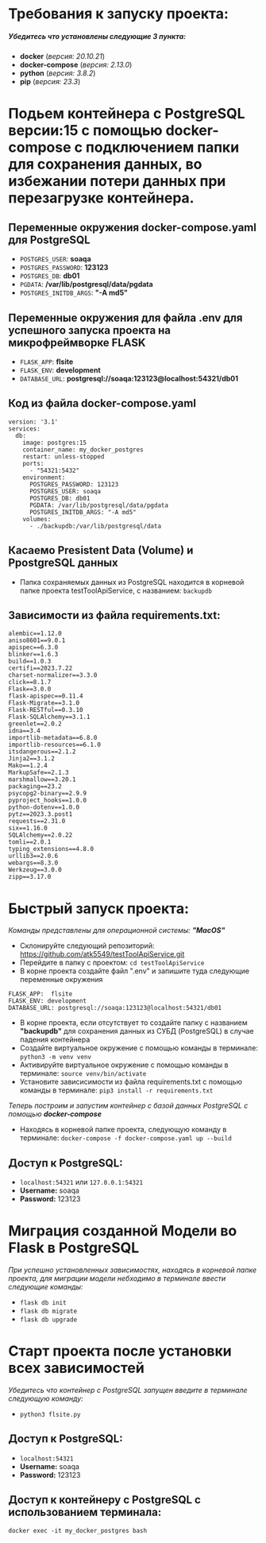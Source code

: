 

# Требования к запуску проекта:

##### Убедитесь что установлены следующие 3 пункта:

- **docker**         (*версия: 20.10.21*)
- **docker-compose** (*версия: 2.13.0*)
- **python**         (*версия: 3.8.2*)
- **pip**         (*версия: 23.3*)

# Подьем контейнера с PostgreSQL версии:15 с помощью docker-compose с подключением папки для сохранения данных, во избежании потери данных при перезагрузке контейнера.

## Переменные окружения docker-compose.yaml для PostgreSQL

- `POSTGRES_USER`:  **soaqa**
- `POSTGRES_PASSWORD`: **123123**
- `POSTGRES_DB`: **db01**
- `PGDATA`: **/var/lib/postgresql/data/pgdata**
- `POSTGRES_INITDB_ARGS`: **"-A md5"**

## Переменные окружения для файла .env для успешного запуска проекта на микрофреймворке FLASK

- `FLASK_APP`:  **flsite**
- `FLASK_ENV`: **development**
- `DATABASE_URL`: **postgresql://soaqa:123123@localhost:54321/db01**

## Код из файла docker-compose.yaml

```
version: '3.1'
services:
  db:
    image: postgres:15
    container_name: my_docker_postgres
    restart: unless-stopped
    ports:
      - "54321:5432"
    environment:
      POSTGRES_PASSWORD: 123123
      POSTGRES_USER: soaqa
      POSTGRES_DB: db01
      PGDATA: /var/lib/postgresql/data/pgdata
      POSTGRES_INITDB_ARGS: "-A md5"
    volumes:
      - ./backupdb:/var/lib/postgresql/data     
```

##  Касаемо Presistent Data (Volume) и PpostgreSQL данных
- Папка сохраняемых данных из PostgreSQL находится в корневой папке проекта testToolApiService,
 с названием: `backupdb`


 ## Зависимости из файла requirements.txt:
```
alembic==1.12.0
aniso8601==9.0.1
apispec==6.3.0
blinker==1.6.3
build==1.0.3
certifi==2023.7.22
charset-normalizer==3.3.0
click==8.1.7
Flask==3.0.0
flask-apispec==0.11.4
Flask-Migrate==3.1.0
Flask-RESTful==0.3.10
Flask-SQLAlchemy==3.1.1
greenlet==2.0.2
idna==3.4
importlib-metadata==6.8.0
importlib-resources==6.1.0
itsdangerous==2.1.2
Jinja2==3.1.2
Mako==1.2.4
MarkupSafe==2.1.3
marshmallow==3.20.1
packaging==23.2
psycopg2-binary==2.9.9
pyproject_hooks==1.0.0
python-dotenv==1.0.0
pytz==2023.3.post1
requests==2.31.0
six==1.16.0
SQLAlchemy==2.0.22
tomli==2.0.1
typing_extensions==4.8.0
urllib3==2.0.6
webargs==8.3.0
Werkzeug==3.0.0
zipp==3.17.0
```


# Быстрый запуск проекта:

*Команды представлены для операционной системы: **"MacOS"***
- Склонируйте следующий репозиторий: https://github.com/atk5549/testToolApiService.git
- Перейдите в папку с проектом:  `cd testToolApiService`
- В корне проекта создайте файл ".env" и запишите туда следующие переменные окружения
  
```
FLASK_APP:  flsite
FLASK_ENV: development
DATABASE_URL: postgresql://soaqa:123123@localhost:54321/db01
```
 
- В корне проекта, если отсутствует то создайте папку с названием **"backupdb"** для сохранения данных из СУБД (PostgreSQL) в случае падения контейнера
- Создайте виртуальное окружение с помощью команды в терминале: `python3 -m venv venv`
- Активируйте виртуальное окружение c помощью команды в терминале: `source venv/bin/activate`
- Установите зависисимости из файла requirements.txt c помощью команды в терминале: `pip3 install -r requirements.txt`

*Теперь построим и запустим контейнер c базой данных PostgreSQL с помощью **docker-compose***
- Находясь в корневой папке проекта, следующую команду в терминале: `docker-compose -f docker-compose.yaml up --build`

## Доступ к PostgreSQL: 
- `localhost:54321` или `127.0.0.1:54321`
- **Username:** soaqa 
- **Password:** 123123

# Миграция созданной Модели во Flask в PostgreSQL

*При успешно установленных зависимостях,*
*находясь в корневой папке проекта, для миграции модели*
*небходимо в терминале ввести следующие команды:*

- `flask db init`
- `flask db migrate`
- `flask db upgrade`


# Старт проекта после установки всех зависимостей

*Убедитесь что контейнер с PostgreSQL запущен*
*введите в терминале следующую команду:*

- `python3 flsite.py`




## Доступ к PostgreSQL: 
- `localhost:54321`
- **Username:** soaqa 
- **Password:** 123123

## Доступ к контейнеру с PostgreSQL с использованием терминала:

```
docker exec -it my_docker_postgres bash
```



